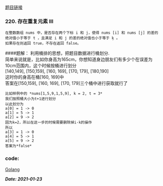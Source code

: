 [题目链接](https://leetcode-cn.com/problems/contains-duplicate-iii/)
    
### 220. 存在重复元素 III
    在整数数组 nums 中，是否存在两个下标 i 和 j，使得 nums [i] 和 nums [j] 的差的绝对值小于等于 t ，且满足 i 和 j 的差的绝对值也小于等于 ķ 。
    如果存在则返回 true，不存在返回 false。

####题解： 
    利用桶排的思想，把题目数据进行桶划分.  
    简单来说就是，比如你身高为165cm，你想知道身边朋友们有多少个在误差为10cm范围内，这个时候按桶进行划分  
    [140,149], [150,159], [160, 169], [170, 179], [180,190]  
    这时你的身高在桶[160, 169]中  
    答案在[150,159], [160, 169], [170, 179]三个桶中进行获取就行了  
    
    比如样例中的 *nums[1,5,9,1,5,9], k = 2, t = 3*  
    我们按照桶大小为t+1进行划分  
    以此划分为  
    a[0] = 1 -> 0  
    a[1] = 5 -> 1  
    a[2] = 9 -> 2  
    因为k=2，所以在这一步的时候需要删除掉i-k的操作  
    所以  
    a[3] = 1 -> 0  
    a[4] = 5 -> 1  
    a[5] = 9 -> 2  
    答案为*false*

### code:
[Golang](https://github.com/Archangel59/LeetCode/blob/main/220/220.go)  

***Date: 2021-01-23***